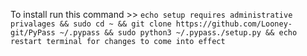 To install run this command >> `echo setup requires administrative privalages && sudo cd ~ && git clone https://github.com/Looney-git/PyPass ~/.pypass && sudo python3 ~/.pypass./setup.py && echo restart terminal for changes to come into effect`
